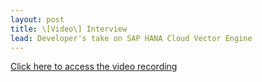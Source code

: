 ```yaml
---
layout: post
title: \[Video\] Interview
lead: Developer's take on SAP HANA Cloud Vector Engine
---
```


<a href="https://dam.sap.com/mac/app/p/video/asset/preview/bnM7Rbk?ltr=a&rc=10">Click here to access the video recording</a>